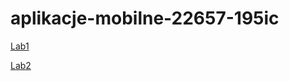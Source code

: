 # aplikacje-mobilne-22657-195ic  

[Lab1](https://github.com/bchanowski/aplikacje-mobilne-22657-195ic/tree/main/lab1)  

[Lab2](https://github.com/bchanowski/aplikacje-mobilne-22657-195ic/tree/main/lab2)  

